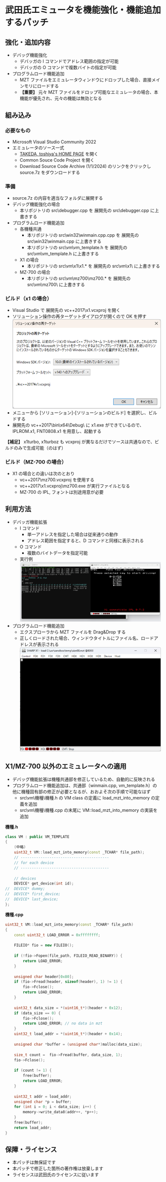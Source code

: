 # 武田氏エミュータを機能強化・機能追加するパッチ

## 強化・追加内容

- デバッグ機能強化
    - デバッガの I コマンドでアドレス範囲の指定が可能
    - デバッガの O コマンドで複数バイトの指定が可能
- プログラムロード機能追加
    - MZT ファイルをエミュレータウィンドウにドロップした場合、直接メインモリにロードする
    - __【重要】__ 元々 MZT ファイルをドロップ可能なエミュレータの場合、本機能が優先され、元々の機能は無効となる

## 組み込み

### 必要なもの

- Microsoft Visual Studio Community 2022
- エミュレータのソース一式
    - [TAKEDA, toshiya's HOME PAGE](http://takeda-toshiya.my.coocan.jp/) を開く
    - Common Souce Code Project を開く
    - Download Source Code Archive (1/1/2024)  のリンクをクリックし source.7z をダウンロードする

### 準備

- source.7z の内容を適当なフォルダに展開する
- デバッグ機能強化の場合
    - 本リポジトリの src\debugger.cpp を 展開先の src\debugger.cpp に上書きする
- プログラムロード機能追加
    - 各機種共通
        - 本リポジトリの src\win32\winmain.cpp.cpp を 展開先の src\win32\winmain.cpp に上書きする
        - 本リポジトリの src\vm\vm_template.h を 展開先の src\vm\vm_template.h に上書きする
    - X1 の場合
        -  本リポジトリの src\vm\x1\x1.* を 展開先の src\vm\x1\ に上書きする
    - MZ-700 の場合
        -  本リポジトリの src\vm\mz700\mz700.* を 展開先の src\vm\mz700\ に上書きする

### ビルド（x1 の場合）

- Visual Studio で 展開先の vc++2017\x1.vcxproj を開く
- ソリューション操作の再ターゲットダイアログが開くので OK を押す ![retarget.pg](retarget.png)
- メニューから [ソリューション]-[ソリューションのビルド] を選択し、ビルドする
- 展開先の vc++2017\bin\x64\Debug\ に x1.exe ができているので、IPLROM.x1, FNT0808.x1 を用意し、起動する

__【補足】__ x1turbo, x1turboz も vcxproj が異なるだけでソースは共通なので、ビルドのみで生成可能（のはず）

### ビルド（MZ-700 の場合）

- X1 の場合との違いは次のとおり
    - vc++2017\mz700.vcxproj を使用する
    - vc++2017\x1.vcxproj\mz700.exe が実行ファイルとなる
    - MZ-700 の IPL, フォントは別途用意が必要

## 利用方法

- デバッガ機能拡張
    - I コマンド
        - 単一アドレスを指定した場合は従来通りの動作
        - アドレス範囲を指定すると、D コマンドと同様に表示される
    - O コマンド
        - 複数のバイトデータを指定可能
    - 実行例
![debugger.png](debugger.png)
- プログラムロード機能追加
    - エクスプローラから MZT ファイルを Drag&Drop する
    - 正しくロードされた場合、ウィンドウタイトルにファイル名、ロードアドレスが表示される
![load.png](load.png)

## X1/MZ-700 以外のエミュレータへの適用

- デバッグ機能拡張は機種共通部を修正しているため、自動的に反映される
- プログラムロード機能追加は、共通部（winmain.cpp, vm_template.h）の他に機種固有部の修正が必要となるが、おおよそ次の手順で可能なはず
    - src\vm\機種\機種.h の VM class の定義に load_mzt_into_memory の定義を追加
    - src\vm\機種\機種.cpp の末尾に VM::load_mzt_into_memory の実装を追加

__機種.h__
```cpp
class VM : public VM_TEMPLATE
{
    (中略)
	uint32_t VM::load_mzt_into_memory(const _TCHAR* file_path);
	// ----------------------------------------
	// for each device
	// ----------------------------------------
	
	// devices
	DEVICE* get_device(int id);
//	DEVICE* dummy;
//	DEVICE* first_device;
//	DEVICE* last_device;
};
```

__機種.cpp__

```cpp
uint32_t VM::load_mzt_into_memory(const _TCHAR* file_path)
{
	const uint32_t LOAD_ERROR = 0xffffffff;

	FILEIO* fio = new FILEIO();

	if (!fio->Fopen(file_path, FILEIO_READ_BINARY)) {
		return LOAD_ERROR;
	}

	unsigned char header[0x80];
	if (fio->Fread(header, sizeof(header), 1) != 1) {
		fio->Fclose();
		return LOAD_ERROR;
	}

	uint32_t data_size = *(uint16_t*)(header + 0x12);
	if (data_size == 0) {
		fio->Fclose();
		return LOAD_ERROR; // no data in mzt
	}
	uint32_t load_addr = *(uint16_t*)(header + 0x14);

	unsigned char *buffer = (unsigned char*)malloc(data_size);

	size_t count =  fio->Fread(buffer, data_size, 1);
	fio->Fclose();

	if (count != 1) {
		free(buffer);
		return LOAD_ERROR;
	}

	uint32_t addr = load_addr;
	unsigned char *p = buffer;
	for (int i = 0; i < data_size; i++) {
		memory->write_data8(addr++, *p++);
	}
	free(buffer);
	return load_addr;
}
```

## 保障・ライセンス

- 本パッチは無保証です
- 本パッチで修正した箇所の著作権は放棄します
- ライセンスは武田氏のライセンスに従います
